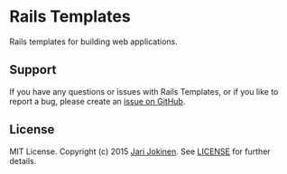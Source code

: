 # Rails Templates

Rails templates for building web applications.

## Support

If you have any questions or issues with Rails Templates, or if you like to report a bug, please create an [issue on GitHub](https://github.com/jarijokinen/rails-templates/issues).

## License

MIT License. Copyright (c) 2015 [Jari Jokinen](https://jarijokinen.com). See [LICENSE](https://github.com/jarijokinen/rails-templates/blob/master/LICENSE.txt) for further details.
